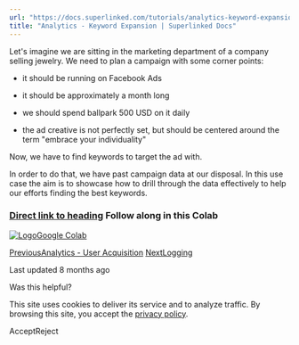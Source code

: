 ```yaml
---
url: "https://docs.superlinked.com/tutorials/analytics-keyword-expansion"
title: "Analytics - Keyword Expansion | Superlinked Docs"
---
```


Let's imagine we are sitting in the marketing department of a company selling jewelry. We need to plan a campaign with some corner points:

- it should be running on Facebook Ads

- it should be approximately a month long

- we should spend ballpark 500 USD on it daily

- the ad creative is not perfectly set, but should be centered around the term "embrace your individuality"


Now, we have to find keywords to target the ad with.

In order to do that, we have past campaign data at our disposal. In this use case the aim is to showcase how to drill through the data effectively to help our efforts finding the best keywords.

### [Direct link to heading](https://docs.superlinked.com/tutorials/analytics-keyword-expansion\#follow-along-in-this-colab)    Follow along in this Colab

[![Logo](https://docs.superlinked.com/~gitbook/image?url=https%3A%2F%2Fssl.gstatic.com%2Fcolaboratory-static%2Fcommon%2F817b2046193605d71a233a8db91ae991%2Fimg%2Ffavicon.ico&width=20&dpr=4&quality=100&sign=de642489&sv=2)Google Colab](https://colab.research.google.com/github/superlinked/superlinked/blob/main/notebook/analytics_keyword_expansion_ads.ipynb)

[PreviousAnalytics - User Acquisition](https://docs.superlinked.com/tutorials/analytics-user-acquisition) [NextLogging](https://docs.superlinked.com/help-and-faq/logging)

Last updated 8 months ago

Was this helpful?

This site uses cookies to deliver its service and to analyze traffic. By browsing this site, you accept the [privacy policy](https://superlinked.com/policies/privacy-policy).

AcceptReject